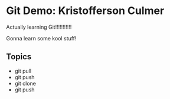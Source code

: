 # Git Demo: Kristofferson Culmer

Actually learning Git!!!!!!!!!!!

Gonna learn some kool stuff!

## Topics
- git pull
- git push
- git clone
- git push
